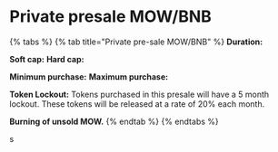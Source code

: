 # Private presale MOW/BNB



{% tabs %}
{% tab title="Private pre-sale MOW/BNB" %}
**Duration:** &#x20;

**Soft cap:**      **Hard cap:**&#x20;

**Minimum purchase:**  <mark style="color:yellow;"></mark>     **Maximum purchase:**&#x20;

**Token Lockout:** Tokens purchased in this presale will have a 5 month lockout. These tokens will be released at a rate of 20% each month.

**Burning of unsold MOW.**
{% endtab %}
{% endtabs %}

s
